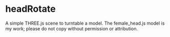 # headRotate

A simple THREE.js scene to turntable a model. 
The female_head.js model is my work; please do not copy without permission or attribution.
